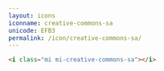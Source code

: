 ```yaml
---
layout: icons
iconname: creative-commons-sa
unicode: EFB3
permalink: /icon/creative-commons-sa/
---
```


``` html
<i class="mi mi-creative-commons-sa"></i>
```

